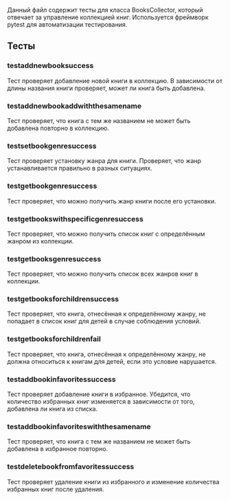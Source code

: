 Данный файл содержит тесты для класса BooksCollector, который отвечает за управление коллекцией книг. Используется фреймворк pytest для автоматизации тестирования. 

## Тесты

### testaddnewbooksuccess
Тест проверяет добавление новой книги в коллекцию. В зависимости от длины названия книги проверяет, может ли книга быть добавлена.

### testaddnewbookaddwiththesamename
Тест проверяет, что книга с тем же названием не может быть добавлена повторно в коллекцию.

### testsetbookgenresuccess
Тест проверяет установку жанра для книги. Проверяет, что жанр устанавливается правильно в разных ситуациях.

### testgetbookgenresuccess
Тест проверяет, что можно получить жанр книги после его установки.

### testgetbookswithspecificgenresuccess
Тест проверяет, что можно получить список книг с определённым жанром из коллекции.

### testgetbooksgenresuccess
Тест проверяет, что можно получить список всех жанров книг в коллекции.

### testgetbooksforchildrensuccess
Тест проверяет, что книга, отнесённая к определённому жанру, не попадает в список книг для детей в случае соблюдения условий.

### testgetbooksforchildrenfail
Тест проверяет, что книга, отнесённая к определённому жанру, не должна относиться к книгам для детей, если это условие нарушается.

### testaddbookinfavoritessuccess
Тест проверяет добавление книги в избранное. Убедится, что количество избранных книг изменяется в зависимости от того, добавлена ли книга из списка.

### testaddbookinfavoriteswiththesamename
Тест проверяет, что книга с тем же названием не может быть добавлена в избранное повторно.

### testdeletebookfromfavoritessuccess
Тест проверяет удаление книги из избранного и изменение количества избранных книг после удаления.
